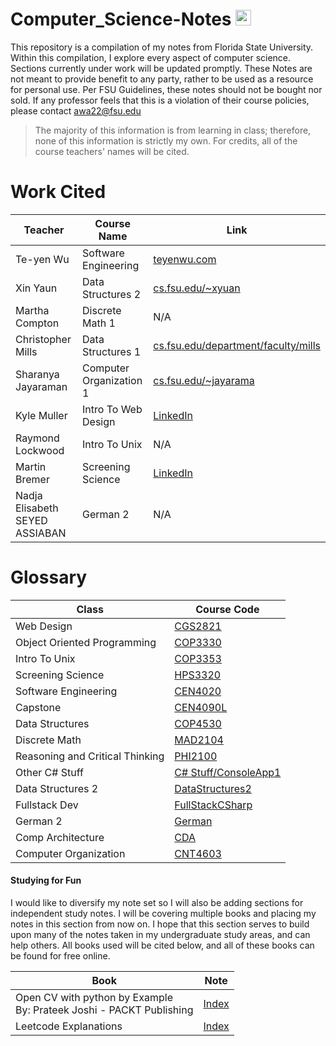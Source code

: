 # Computer_Science-Notes <img src="https://upload.wikimedia.org/wikipedia/commons/6/6c/Florida_State_University_interlocking_FS_logo.svg" width="25" height="25" />

This repository is a compilation of my notes from Florida State University. Within this compilation, I explore every aspect of computer science. Sections currently under work will be updated promptly. These Notes are not meant to provide benefit to any party, rather to be used as a resource for personal use. Per FSU Guidelines, these notes should not be bought nor sold. If any professor feels that this is a violation of their course policies, please contact awa22@fsu.edu

> The majority of this information is from learning in class; therefore, none of this information is strictly my own. For credits, all of the course teachers' names will be cited. 

# Work Cited

| Teacher                        | Course Name             | Link                                                                                    |
| ------------------------------ | ----------------------- | --------------------------------------------------------------------------------------- |
| Te-yen Wu                      | Software Engineering    | [teyenwu.com](https://teyenwu.com/)                                                     |
| Xin Yaun                       | Data Structures 2       | [cs.fsu.edu/~xyuan](https://www.cs.fsu.edu/~xyuan/)                                     |
| Martha Compton                 | Discrete Math 1         | N/A                                                                                     |
| Christopher Mills              | Data Structures 1       | [cs.fsu.edu/department/faculty/mills](https://www.cs.fsu.edu/department/faculty/mills/) |
| Sharanya Jayaraman             | Computer Organization 1 | [cs.fsu.edu/~jayarama](https://www.cs.fsu.edu/~jayarama/)                               |
| Kyle Muller                    | Intro To Web Design     | [LinkedIn](https://www.linkedin.com/in/kyle-muller-56b0ba199/)                          |
| Raymond Lockwood               | Intro To Unix           | N/A                                                                                     |
| Martin Bremer                  | Screening Science       | [LinkedIn](https://www.linkedin.com/in/martin-bremer-phd-01bb6629/)                     |
| Nadja Elisabeth SEYED ASSIABAN | German 2                | N/A                                                                                     |

# Glossary

| Class                           | Course Code                                                         |
| ------------------------------- | ------------------------------------------------------------------- |
| Web Design                      | [CGS2821](Summer2023/CGS2821/Index.md)                              |
| Object Oriented Programming     | [COP3330](Summer2023/COP3330/Index.md)                              |
| Intro To Unix                   | [COP3353](Summer2023/COP3353/Index.md)                              |
| Screening Science               | [HPS3320](Summer2023/HPS3320/Index.md)                              |
| Software Engineering            | [CEN4020](Fall2023/CEN4020/Index.md)                                |
| Capstone                        | [CEN4090L](Fall2023/CEN4090L/Index.md)                              |
| Data Structures                 | [COP4530](Fall2023/COP4530/Index.md)                                |
| Discrete Math                   | [MAD2104](Fall2023/MAD2104/Index.md)                                |
| Reasoning and Critical Thinking | [PHI2100](Fall2023/PHI2100/Index.md)                                |
| Other C# Stuff                  | [C# Stuff/ConsoleApp1](Spring2024/CSharpStuff/ConsoleApp1/Index.md) |
| Data Structures 2               | [DataStructures2](Spring2024/DataStructures2/Index.md)              |
| Fullstack Dev                   | [FullStackCSharp](Spring2024/FullStackCSharp/Index.md)              |
| German 2                        | [German](Spring2024/German/Index.md)                                |
| Comp Architecture               | [CDA](Summer2024/CDA3100/Index)                                     |
| Computer Organization           | [CNT4603](Summer2024/CNT4603/Index)                                 |
#### Studying for Fun

I would like to diversify my note set so I will also be adding sections for independent study notes. I will be covering multiple books and placing my notes in this section from now on. I hope that this section serves to build upon many of the notes taken in my undergraduate study areas, and can help others. All books used will be cited below, and all of these books can be found for free online. 

| Book                                                                   | Note                                                  |
| ---------------------------------------------------------------------- | ----------------------------------------------------- |
| Open CV with python by Example<br>By: Prateek Joshi - PACKT Publishing | [Index](Study_Notes_2024/OpenCV_With_Python/Index.md) |
| Leetcode Explanations                                                  | [Index](Study_Notes_2024/Leetcode/Index.md)           |


